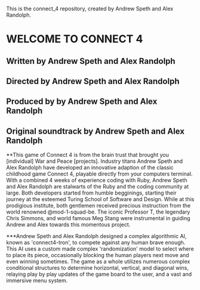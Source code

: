 This is the connect_4 repository, created by Andrew Speth and Alex Randolph.



# WELCOME TO CONNECT 4
## Written by Andrew Speth and Alex Randolph
## Directed by Andrew Speth and Alex Randolph
## Produced by by Andrew Speth and Alex Randolph
## Original soundtrack by Andrew Speth and Alex Randolph

**This game of Connect 4 is from the brain trust that brought you [individual] War and Peace [projects].  Industry titans Andrew Speth and Alex Randolph have developed an innovative adaption of the classic childhood game Connect 4, playable directly from your computers terminal.  With a combined 4 weeks of experience coding with Ruby, Andrew Speth and Alex Randolph are stalwarts of the Ruby and the coding community at large.  Both developers started from humble begginings, starting their journey at the esteemed Turing School of Software and Design.  While at this prodigious institute, both gentlemen received precious instruction from the world renowned @mod-1-squad-be. The iconic Professor T, the legendary Chris Simmons, and world famous Meg Stang were instrumental in guiding Andrew and Alex towards this momentous project.

***Andrew Speth and Alex Randolph designed a complex algorithmic AI, known as 'connect4-tron', to compete against any human brave enough.  This AI uses a custom made complex 'randomization' model to select where to place its piece, occasionally blocking the human players next move and even winning sometimes.  The game as a whole utilizes numerous complex conditional structures to determine horizontal, vertical, and diagonal wins, relaying play by play updates of the game board to the user, and a vast and immersive menu system. 
